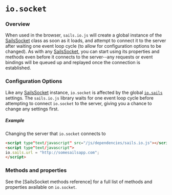 # `io.socket`

### Overview

When used in the browser, `sails.io.js` will create a global instance of the [SailsSocket]() class as soon as it loads, and attempt to connect it to the server after waiting one event loop cycle (to allow for configuration options to be changed).  As with any [SailsSocket](), you can start using its properties and methods even before it connects to the server--any requests or event bindings will be queued up and replayed once the connection is established.

### Configuration Options

Like any [SailsSocket]() instance, `io.socket` is affected by the global [`io.sails`]() settings.  The `sails.io.js` library waits for one event loop cycle before attempting to connect `io.socket` to the server, giving you a chance to change any settings first.

##### Example

Changing the server that `io.socket` connects to

```html
<script type"text/javascript" src="/js/dependencies/sails.io.js"></script>
<script type"text/javascript">
io.sails.url = "http://somesailsapp.com";
</script>
```

### Methods and properties

See the [SailsSocket methods reference] for a full list of methods and properties available on `io.socket`.
